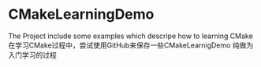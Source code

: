 # CMakeLearningDemo
The Project  include some examples which descripe how to learning CMake
在学习CMake过程中，尝试使用GitHub来保存一些CMakeLearnigDemo
纯做为入门学习的过程

